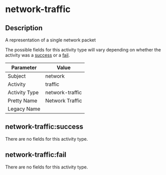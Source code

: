 network-traffic
===============

Description
-----------
A representation of a single network packet

The possible fields for this activity type will vary depending on whether the activity was a [success](#network-trafficsuccess) or a [fail](#network-trafficfail).

| Parameter     | Value           |
| ------------- | --------------- |
| Subject       | network         |
| Activity      | traffic         |
| Activity Type | network-traffic |
| Pretty Name   | Network Traffic |
| Legacy Name   |                 |

network-traffic:success
-----------------------

There are no fields for this activity type.


network-traffic:fail
--------------------

There are no fields for this activity type.
